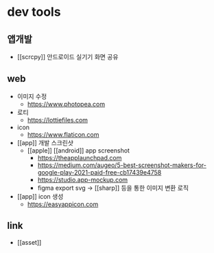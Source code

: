 # dev tools

## 앱개발
- [[scrcpy]] 안드로이드 실기기 화면 공유

## web
- 이미지 수정
  + https://www.photopea.com
- 로티
  + https://lottiefiles.com
- icon
  + https://www.flaticon.com
- [[app]] 개발 스크린샷
  - [[apple]] [[android]] app screenshot
    + https://theapplaunchpad.com
    + https://medium.com/augeo/5-best-screenshot-makers-for-google-play-2021-paid-free-cb17439e4758
    + https://studio.app-mockup.com
    - figma export svg -> [[sharp]] 등을 통한 이미지 변환 로직
- [[app]] icon 생성
  + https://easyappicon.com

## link
- [[asset]]
